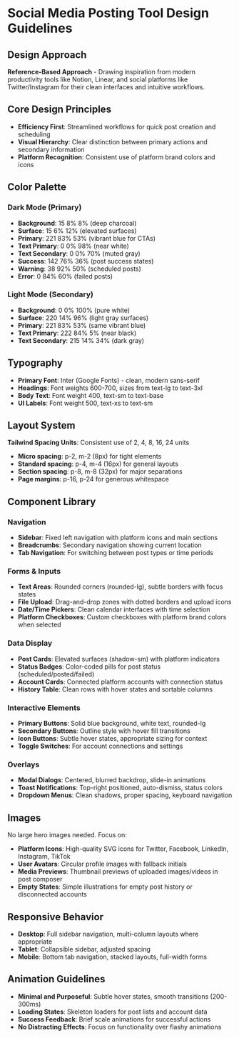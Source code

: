 # Social Media Posting Tool Design Guidelines

## Design Approach
**Reference-Based Approach** - Drawing inspiration from modern productivity tools like Notion, Linear, and social platforms like Twitter/Instagram for their clean interfaces and intuitive workflows.

## Core Design Principles
- **Efficiency First**: Streamlined workflows for quick post creation and scheduling
- **Visual Hierarchy**: Clear distinction between primary actions and secondary information
- **Platform Recognition**: Consistent use of platform brand colors and icons

## Color Palette

### Dark Mode (Primary)
- **Background**: 15 8% 8% (deep charcoal)
- **Surface**: 15 6% 12% (elevated surfaces)
- **Primary**: 221 83% 53% (vibrant blue for CTAs)
- **Text Primary**: 0 0% 98% (near white)
- **Text Secondary**: 0 0% 70% (muted gray)
- **Success**: 142 76% 36% (post success states)
- **Warning**: 38 92% 50% (scheduled posts)
- **Error**: 0 84% 60% (failed posts)

### Light Mode (Secondary)
- **Background**: 0 0% 100% (pure white)
- **Surface**: 220 14% 96% (light gray surfaces)
- **Primary**: 221 83% 53% (same vibrant blue)
- **Text Primary**: 222 84% 5% (near black)
- **Text Secondary**: 215 14% 34% (dark gray)

## Typography
- **Primary Font**: Inter (Google Fonts) - clean, modern sans-serif
- **Headings**: Font weights 600-700, sizes from text-lg to text-3xl
- **Body Text**: Font weight 400, text-sm to text-base
- **UI Labels**: Font weight 500, text-xs to text-sm

## Layout System
**Tailwind Spacing Units**: Consistent use of 2, 4, 8, 16, 24 units
- **Micro spacing**: p-2, m-2 (8px) for tight elements
- **Standard spacing**: p-4, m-4 (16px) for general layouts
- **Section spacing**: p-8, m-8 (32px) for major separations
- **Page margins**: p-16, p-24 for generous whitespace

## Component Library

### Navigation
- **Sidebar**: Fixed left navigation with platform icons and main sections
- **Breadcrumbs**: Secondary navigation showing current location
- **Tab Navigation**: For switching between post types or time periods

### Forms & Inputs
- **Text Areas**: Rounded corners (rounded-lg), subtle borders with focus states
- **File Upload**: Drag-and-drop zones with dotted borders and upload icons
- **Date/Time Pickers**: Clean calendar interfaces with time selection
- **Platform Checkboxes**: Custom checkboxes with platform brand colors when selected

### Data Display
- **Post Cards**: Elevated surfaces (shadow-sm) with platform indicators
- **Status Badges**: Color-coded pills for post status (scheduled/posted/failed)
- **Account Cards**: Connected platform accounts with connection status
- **History Table**: Clean rows with hover states and sortable columns

### Interactive Elements
- **Primary Buttons**: Solid blue background, white text, rounded-lg
- **Secondary Buttons**: Outline style with hover fill transitions
- **Icon Buttons**: Subtle hover states, appropriate sizing for context
- **Toggle Switches**: For account connections and settings

### Overlays
- **Modal Dialogs**: Centered, blurred backdrop, slide-in animations
- **Toast Notifications**: Top-right positioned, auto-dismiss, status colors
- **Dropdown Menus**: Clean shadows, proper spacing, keyboard navigation

## Images
No large hero images needed. Focus on:
- **Platform Icons**: High-quality SVG icons for Twitter, Facebook, LinkedIn, Instagram, TikTok
- **User Avatars**: Circular profile images with fallback initials
- **Media Previews**: Thumbnail previews of uploaded images/videos in post composer
- **Empty States**: Simple illustrations for empty post history or disconnected accounts

## Responsive Behavior
- **Desktop**: Full sidebar navigation, multi-column layouts where appropriate
- **Tablet**: Collapsible sidebar, adjusted spacing
- **Mobile**: Bottom tab navigation, stacked layouts, full-width forms

## Animation Guidelines
- **Minimal and Purposeful**: Subtle hover states, smooth transitions (200-300ms)
- **Loading States**: Skeleton loaders for post lists and account data
- **Success Feedback**: Brief scale animations for successful actions
- **No Distracting Effects**: Focus on functionality over flashy animations
